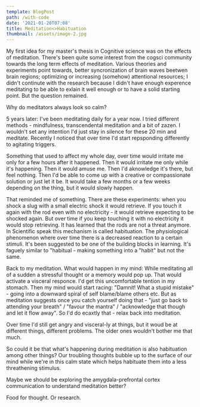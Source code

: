 ```yaml
---
template: BlogPost
path: /with-code
date: '2021-01-20T07:08'
title: Meditation<>Habituation
thumbnail: /assets/image-2.jpg
---
```

My first idea for my master's thesis in Cognitive science was on the 
effects of meditation. There's been quite some interest from the cogsci 
community towards the long term effects of meditation. Various theories 
and experiments point towards, better syncronization of brain waves 
beetwen brain regions; optimizing or increasing (somehow) attentional 
resources; I didn't continute with the research because I didn't have 
enough experence meditating to be able to exlain it well enough or to 
have a solid starting point. But the question remained. 

Why do meditators always look so calm?

5 years later:
I've been meditating daily for a year now. I tried different methods - 
mindfulness, transcendental meditation and a bit of zazen. I wouldn't 
set any intention I'd just stay in silence for these 20 min and 
meditate. 
Recently I noticed that over time I'd start repsponding differently to 
agitating triggers.

Something that used to affect my whole day, over time would irritate 
me only for a few hours after it happened. Then it would irritate me 
only while it's happening. Then it would amuse me. Then I'd aknowledge 
it's there, but feel nothing. Then I'd be able to come up with a 
creative or compassionate solution or just let it be. It would take a 
few months or a few weeks depending on the thing, but it would slowly 
happen. 

That reminded me of something. 
There are these experiments: when you shock a slug with a small electric
 shock it would retrieve. If you touch it again with the rod even with 
no electricity - it would retrieve expecting to be shocked again. But 
over time if you keep touching it with no electricity it would stop 
retrieving. It has learned that the rods are not a threat anymore. In 
Scientific speak this mechanism is called habituation. The physiological
 phenomenon where over time there is a decreased reaction to a certain 
stimuli. It's been suggested to be one of the building blocks in 
learning. It's faguely similar to "habitual - making something into a 
"habit" but not the same. 

Back to my meditation. What would happen in my mind: 
While meditating all of a sudden a stressful thought or a memory would 
pop up. That would activate a visceral responce. I'd get this 
uncomfortable tention in my stomach. Then my mind would start racing: 
"Damnit! What a stupid mistake" - going into a downward spiral of self 
blame/blame others etc. But as meditation suggests once you catch 
yourself doing that - "just go back to attending your breath" / "favour 
the mantra" / "acknowledge that though and let it flow away". So I'd do 
ecaxtly that - relax back into meditation. 

Over time I'd still get angry and visceral-ly at things, but it woud 
be at different things, different problems. The older ones wouldn't 
bother me that much. 

So could it be that what's happening during meditation is also 
habituation among other things? Our troubling thoughts bubble up to the 
surface of our mind while we're in this calm state which helps habituate
 them into a less threathening stimulus.  

Maybe we should be exploring the amygdala-prefrontal cortex communication to understand meditation better?

Food for thought. Or research.
